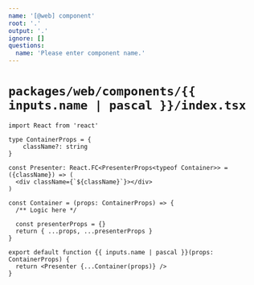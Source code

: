 ```yaml
---
name: '[@web] component'
root: '.'
output: '.'
ignore: []
questions:
  name: 'Please enter component name.'
---
```


# `packages/web/components/{{ inputs.name | pascal }}/index.tsx`

```tsx
import React from 'react'

type ContainerProps = {
    className?: string
}

const Presenter: React.FC<PresenterProps<typeof Container>> = ({className}) => (
  <div className={`${className}`}></div>
)

const Container = (props: ContainerProps) => {
  /** Logic here */

  const presenterProps = {}
  return { ...props, ...presenterProps }
}

export default function {{ inputs.name | pascal }}(props: ContainerProps) {
  return <Presenter {...Container(props)} />
}
```

<!--
# `packages/web/components/{{ inputs.name | pascal }}/index.scss`

```scss

``` -->
